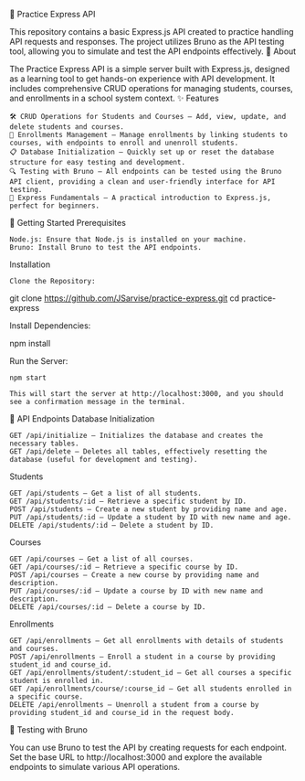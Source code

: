 🚀 Practice Express API

This repository contains a basic Express.js API created to practice handling API requests and responses. The project utilizes Bruno as the API testing tool, allowing you to simulate and test the API endpoints effectively.
🌟 About

The Practice Express API is a simple server built with Express.js, designed as a learning tool to get hands-on experience with API development. It includes comprehensive CRUD operations for managing students, courses, and enrollments in a school system context.
✨ Features

    🛠️ CRUD Operations for Students and Courses — Add, view, update, and delete students and courses.
    📝 Enrollments Management — Manage enrollments by linking students to courses, with endpoints to enroll and unenroll students.
    📋 Database Initialization — Quickly set up or reset the database structure for easy testing and development.
    🔍 Testing with Bruno — All endpoints can be tested using the Bruno API client, providing a clean and user-friendly interface for API testing.
    🚀 Express Fundamentals — A practical introduction to Express.js, perfect for beginners.

🚀 Getting Started
Prerequisites

    Node.js: Ensure that Node.js is installed on your machine.
    Bruno: Install Bruno to test the API endpoints.

Installation

    Clone the Repository:

git clone https://github.com/JSarvise/practice-express.git
cd practice-express

Install Dependencies:

npm install

Run the Server:

    npm start

    This will start the server at http://localhost:3000, and you should see a confirmation message in the terminal.

🧩 API Endpoints
Database Initialization

    GET /api/initialize — Initializes the database and creates the necessary tables.
    GET /api/delete — Deletes all tables, effectively resetting the database (useful for development and testing).

Students

    GET /api/students — Get a list of all students.
    GET /api/students/:id — Retrieve a specific student by ID.
    POST /api/students — Create a new student by providing name and age.
    PUT /api/students/:id — Update a student by ID with new name and age.
    DELETE /api/students/:id — Delete a student by ID.

Courses

    GET /api/courses — Get a list of all courses.
    GET /api/courses/:id — Retrieve a specific course by ID.
    POST /api/courses — Create a new course by providing name and description.
    PUT /api/courses/:id — Update a course by ID with new name and description.
    DELETE /api/courses/:id — Delete a course by ID.

Enrollments

    GET /api/enrollments — Get all enrollments with details of students and courses.
    POST /api/enrollments — Enroll a student in a course by providing student_id and course_id.
    GET /api/enrollments/student/:student_id — Get all courses a specific student is enrolled in.
    GET /api/enrollments/course/:course_id — Get all students enrolled in a specific course.
    DELETE /api/enrollments — Unenroll a student from a course by providing student_id and course_id in the request body.

🧪 Testing with Bruno

You can use Bruno to test the API by creating requests for each endpoint. Set the base URL to http://localhost:3000 and explore the available endpoints to simulate various API operations.
